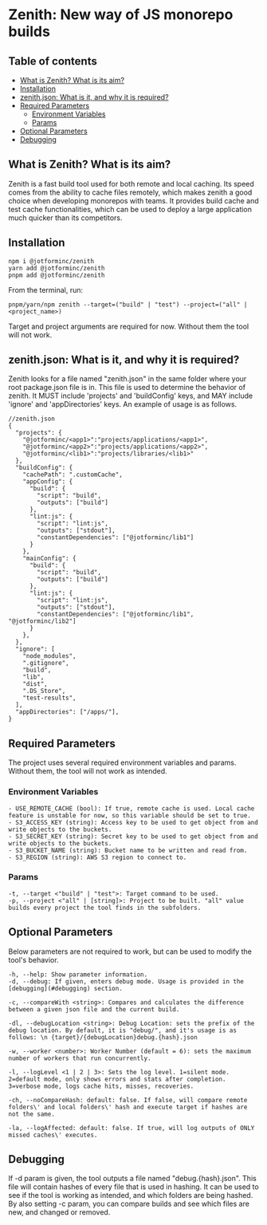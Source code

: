 # Zenith: New way of JS monorepo builds <!-- omit in toc -->
## Table of contents <!-- omit in toc -->
- [What is Zenith? What is its aim?](#what-is-zenith-what-is-its-aim)
- [Installation](#installation)
- [zenith.json: What is it, and why it is required?](#zenithjson-what-is-it-and-why-it-is-required)
- [Required Parameters](#required-parameters)
  - [Environment Variables](#environment-variables)
  - [Params](#params)
- [Optional Parameters](#optional-parameters)
- [Debugging](#debugging)

## What is Zenith? What is its aim?

Zenith is a fast build tool used for both remote and local caching. Its speed comes from the ability to cache files remotely, which makes zenith a good choice when developing monorepos with teams. It provides build cache and test cache functionalities, which can be used to deploy a large application much quicker than its competitors.

## Installation
```
npm i @jotforminc/zenith
yarn add @jotforminc/zenith
pnpm add @jotforminc/zenith
```

From the terminal, run:

```
pnpm/yarn/npm zenith --target=("build" | "test") --project=("all" | <project_name>)
```
Target and project arguments are required for now. Without them the tool will not work.
## zenith.json: What is it, and why it is required?
Zenith looks for a file named "zenith.json" in the same folder where your root package.json file is in. This file is used to determine the behavior of zenith. It MUST include 'projects' and 'buildConfig' keys, and MAY include 'ignore' and 'appDirectories' keys. An example of usage is as follows.
```
//zenith.json
{
  "projects": {
    "@jotforminc/<app1>":"projects/applications/<app1>",
    "@jotforminc/<app2>":"projects/applications/<app2>",
    "@jotforminc/<lib1>":"projects/libraries/<lib1>"
  },
  "buildConfig": {
    "cachePath": ".customCache",
    "appConfig": {
      "build": {
        "script": "build",
        "outputs": ["build"]
      },
      "lint:js": {
        "script": "lint:js",
        "outputs": ["stdout"],
        "constantDependencies": ["@jotforminc/lib1"]
      }
    },
    "mainConfig": {
      "build": {
        "script": "build",
        "outputs": ["build"]
      },
      "lint:js": {
        "script": "lint:js",
        "outputs": ["stdout"],
        "constantDependencies": ["@jotforminc/lib1", "@jotforminc/lib2"]
      }
    },
  },
  "ignore": [
    "node_modules",
    ".gitignore",
    "build",
    "lib",
    "dist",
    ".DS_Store",
    "test-results",
  ],
  "appDirectories": ["/apps/"],
}
```
## Required Parameters
The project uses several required environment variables and params. Without them, the tool will not work as intended.
### Environment Variables
```
- USE_REMOTE_CACHE (bool): If true, remote cache is used. Local cache feature is unstable for now, so this variable should be set to true.
- S3_ACCESS_KEY (string): Access key to be used to get object from and write objects to the buckets.
- S3_SECRET_KEY (string): Secret key to be used to get object from and write objects to the buckets.
- S3_BUCKET_NAME (string): Bucket name to be written and read from.
- S3_REGION (string): AWS S3 region to connect to.
```
### Params
```
-t, --target <"build" | "test">: Target command to be used.
-p, --project <"all" | [string]>: Project to be built. "all" value builds every project the tool finds in the subfolders.
```

## Optional Parameters
Below parameters are not required to work, but can be used to modify the tool's behavior.
```
-h, --help: Show parameter information.
-d, --debug: If given, enters debug mode. Usage is provided in the [debugging](#debugging) section.

-c, --compareWith <string>: Compares and calculates the difference between a given json file and the current build.

-dl, --debugLocation <string>: Debug Location: sets the prefix of the debug location. By default, it is "debug/", and it's usage is as follows: \n {target}/{debugLocation}debug.{hash}.json

-w, --worker <number>: Worker Number (default = 6): sets the maximum number of workers that run concurrently.

-l, --logLevel <1 | 2 | 3>: Sets the log level. 1=silent mode. 2=default mode, only shows errors and stats after completion. 3=verbose mode, logs cache hits, misses, recoveries.

-ch, --noCompareHash: default: false. If false, will compare remote folders\' and local folders\' hash and execute target if hashes are not the same.

-la, --logAffected: default: false. If true, will log outputs of ONLY missed caches\' executes.
```


## Debugging
If -d param is given, the tool outputs a file named "debug.{hash}.json". This file will contain hashes of every file that is used in hashing. It can be used to see if the tool is working as intended, and which folders are being hashed. By also setting -c param, you can compare builds and see which files are new, and changed or removed.
